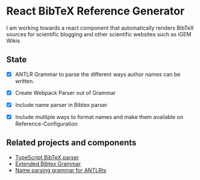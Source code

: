 # React BibTeX Reference Generator
I am working towards a react component that automatically renders BibTeX sources for scientific blogging and other scientific websites such as iGEM Wikis

## State

- [X] ANTLR Grammar to parse the different ways author names can be written.
- [X] Create Webpack Parser out of Grammar 
- [x] Include name parser in Bibtex parser
- [x] Include multiple ways to format names and make them available on Reference-Configuration


## Related projects and components

- [TypeScript BibTeX parser](https://github.com/liliana-sanfilippo/bibtex-ts-parser)
- [Extended Bibtex Grammar](https://github.com/liliana-sanfilippo/Extended-BibTeX-Grammar)
- [Name parsing grammar for ANTLRts](https://github.com/liliana-sanfilippo/author-name-parser)
